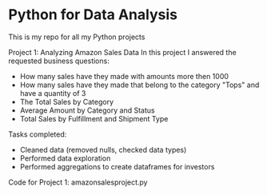 # Python for Data Analysis

This is my repo for all my Python projects

Project 1: Analyzing Amazon Sales Data
In this project I answered the requested business questions: 
- How many sales have they made with amounts more then 1000 
- How many sales have they made that belong to the category "Tops"  and have a quantity of 3 
- The Total Sales by Category 
- Average Amount by Category and Status 
- Total Sales by Fulfillment and Shipment Type

Tasks completed: 
- Cleaned data (removed nulls, checked data types)
- Performed data exploration
- Performed aggregations to create dataframes for investors

Code for Project 1: amazonsalesproject.py
